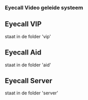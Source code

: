 ### Eyecall Video geleide systeem ###

## Eyecall VIP ##
staat in de folder 'vip'


## Eyecall Aid ##
staat in de folder 'aid'

## Eyecall Server ##
staat in de folder 'server'

